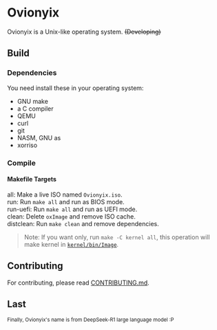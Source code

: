 # Ovionyix
Ovionyix is a Unix-like operating system. ~~(Developing)~~

## Build

### Dependencies
You need install these in your operating system: 
 - GNU make
 - a C compiler
 - QEMU
 - curl
 - git
 - NASM, GNU as
 - xorriso

### Compile

#### Makefile Targets
all: Make a live ISO named `Ovionyix.iso`. \
run: Run `make all` and run as BIOS mode. \
run-uefi: Run `make all` and run as UEFI mode. \
clean: Delete `oxImage` and remove ISO cache. \
distclean: Run `make clean` and remove dependencies.
> Note: If you want only, run `make -C kernel all`, this operation
> will make kernel in [`kernel/bin/Image`](kernel/bin/Image).

## Contributing
For contributing, please read [CONTRIBUTING.md](CONTRIBUTING.md).

## Last
<small>Finally, Ovionyix's name is from DeepSeek-R1 large language model :P</small>
